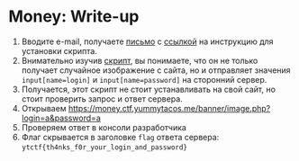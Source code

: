 # Money: Write-up

1. Вводите e-mail, получаете [письмо](private/mail.html) с [ссылкой](private/banner/index.html) на 
инструкцию для установки скрипта.
2. Внимательно изучив [скрипт](private/banner.js), вы понимаете, что он не только получает случайное
изображение с сайта, но и отправляет значения `input[name=login]` и `input[name=password]` на
сторонний сервер.
3. Получается, этот скрипт не стоит устанавливать на свой сайт, но стоит проверить запрос и ответ
сервера.
4. Открываем https://money.ctf.yummytacos.me/banner/image.php?login=a&password=a
5. Проверяем ответ в консоли разработчика
6. Флаг скрывается в заголовке `flag` ответа сервера: `ytctf{th4nks_f0r_your_login_and_password}`
